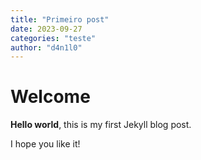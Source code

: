 ```yaml
---
title: "Primeiro post"
date: 2023-09-27
categories: "teste"
author: "d4n1l0"
---
```


# Welcome

**Hello world**, this is my first Jekyll blog post.

I hope you like it!
